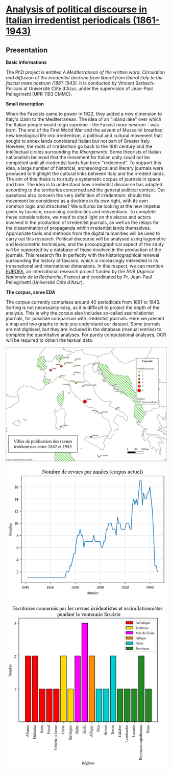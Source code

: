 # [Analysis of political discourse in Italian irredentist periodicals (1861-1943)](https://www.theses.fr/s372205)

## Presentation

**Basic informations**

The PhD project is entitled *A Mediterranean of the written word. Circulation and diffusion of the irredentist doctrine from liberal from liberal Italy to the fascist mare nostrum (1861-1943)*. It is conducted by Vincent Sarbach-Pulicani at Université Côte d'Azur, under the supervision of Jean-Paul Pellegrinetti (UPR 1193 CMMC).

**Small description**

When the Fascists came to power in 1922, they added a new dimension to Italy's claim to the Mediterranean. The idea of an "inland lake" over which the Italian people would reign supreme - the Fascist *mare nostrum* - was born. The end of the First World War and the advent of Mussolini breathed new ideological life into irredentism, a political and cultural movement that sought to annex lands considered Italian but not part of Greater Italy. However, the roots of irredentism go back to the 19th century and the intellectual circles surrounding the *Risorgimento*. Some theorists of Italian nationalism believed that the movement for Italian unity could not be completed until all irredentist lands had been "redeemed". To support this idea, a large number of historical, archaeological and literary journals were produced to highlight the cultural links between Italy and the irredent lands. The aim of this thesis is to study a systematic corpus of journals in space and time. The idea is to understand how irredentist discourse has adapted according to the territories concerned and the general political context. Our questions also concern the very definition of irredentism: should this movement be considered as a doctrine in its own right, with its own common logic and structures? We will also be looking at the new impetus given by fascism, examining continuities and reinventions. To complete these considerations, we need to shed light on the places and actors involved in the production of irredentist journals, as well as the relays for the dissemination of propaganda within irredentist lands themselves. Appropriate tools and methods from the digital humanities will be used to carry out this research. Political discourse will be analysed using logometric and lexicometric techniques, and the prosopographical aspect of the study will be supported by a database of those involved in the production of the journals. This research fits in perfectly with the historiographical renewal surrounding the history of fascism, which is increasingly interested in its transnational and international dimensions. In this respect, we can mention [EUROFA](https://anr.fr/en/funded-projects-and-impact/funded-projects/project/funded/project/b2d9d3668f92a3b9fbbf7866072501ef-43cf77d376/?tx_anrprojects_funded%5Bcontroller%5D=Funded&cHash=3369b2b45268bde3c75b2b14e11727e1), an international research project funded by the ANR (*Agence Nationale de la Recherche*, France) and coordinated by Pr. Jean-Paul Pellegrinetti (*Université Côte d'Azur*).

**The corpus, some EDA**

The corpus currently comprises around 40 periodicals from 1861 to 1943. Sorting is not necessarily easy, as it is difficult to project the depth of the analysis. This is why the corpus also includes so-called assimilationist journals, for possible comparison with irredentist journals.  Here we present a map and two graphs to help you understand our dataset. Some journals are not digitised, but they are included in the database (manual entries) to complete the quantitative analyses. For purely computational analyses, OCR will be required to obtain the textual data.

![](./maps/city_publi.png)

![](./graphs/revues_annees.png)

![](./graphs/regions_fascisme.png)
